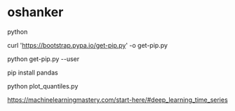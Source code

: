 # oshanker
python 

curl 'https://bootstrap.pypa.io/get-pip.py' -o get-pip.py

python get-pip.py --user

pip install pandas

python plot_quantiles.py 



https://machinelearningmastery.com/start-here/#deep_learning_time_series